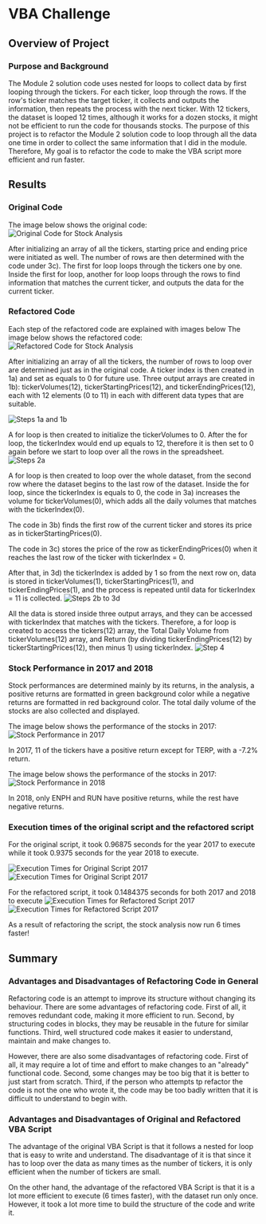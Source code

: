 # VBA Challenge

## Overview of Project

### Purpose and Background
The Module 2 solution code uses nested for loops to collect data by first looping through the tickers. For each ticker, loop through the rows. If the row's ticker matches the target ticker, it collects and outputs the information, then repeats the process with the next ticker. With 12 tickers, the dataset is looped 12 times, although it works for a dozen stocks, it might not be efficient to run the code for thousands stocks. The purpose of this project is to refactor the Module 2 solution code to loop through all the data one time in order to collect the same information that I did in the module. Therefore, My goal is to refactor the code to make the VBA script more efficient and run faster. 

## Results

### Original Code
The image below shows the original code:
![Original Code for Stock Analysis](Other_Screenshots/Stock_Analysis_Original_Code.PNG)

After initializing an array of all the tickers, starting price and ending price were initiated as well. The number of rows are then determined with the code under 3c). The first for loop loops through the tickers one by one. Inside the first for loop, another for loop loops through the rows to find information that matches the current ticker, and outputs the data for the current ticker.

### Refactored Code
Each step of the refactored code are explained with images below
The image below shows the refactored code:
![Refactored Code for Stock Analysis](Other_Screenshots/Stock_Analysis_Refactored_Code.PNG)

After initializing an array of all the tickers, the number of rows to loop over are determined just as in the original code. A ticker index is then created in 1a) and set as equals to 0 for future use. Three output arrays are created in 1b): tickerVolumes(12), tickerStartingPrices(12), and tickerEndingPrices(12), each with 12 elements (0 to 11) in each with different data types that are suitable.

![Steps 1a and 1b](Other_Screenshots/1a_and_1b.PNG)

A for loop is then created to initialize the tickerVolumes to 0. After the for loop, the tickerIndex would end up equals to 12, therefore it is then set to 0 again before we start to loop over all the rows in the spreadsheet.
![Steps 2a](Other_Screenshots/2a.PNG)

A for loop is then created to loop over the whole dataset, from the second row where the dataset begins to the last row of the dataset. Inside the for loop, since the tickerIndex is equals to 0, the code in 3a) increases the volume for tickerVolumes(0), which adds all the daily volumes that matches with the tickerIndex(0). 

The code in 3b) finds the first row of the current ticker and stores its price as in tickerStartingPrices(0). 

The code in 3c) stores the price of the row as tickerEndingPrices(0) when it reaches the last row of the ticker with tickerIndex = 0. 

After that, in 3d) the tickerIndex is added by 1 so from the next row on, data is stored in tickerVolumes(1), tickerStartingPrices(1), and tickerEndingPrices(1), and the process is repeated until data for tickerIndex = 11 is collected.
![Steps 2b to 3d](Other_Screenshots/2b_to_3d.PNG)

All the data is stored inside three output arrays, and they can be accessed with tickerIndex that matches with the tickers. Therefore, a for loop is created to access the tickers(12) array, the Total Daily Volume from tickerVolumes(12) array, and Return (by dividing tickerEndingPrices(12) by tickerStartingPrices(12), then minus 1) using tickerIndex.
![Step 4](Other_Screenshots/4.PNG)

### Stock Performance in 2017 and 2018
Stock performances are determined mainly by its returns, in the analysis, a positive returns are formatted in green background color while a negative returns are formatted in red background color. The total daily volume of the stocks are also collected and displayed.

The image below shows the performance of the stocks in 2017:
![Stock Performance in 2017](Other_Screenshots/2017_Results.PNG)

In 2017, 11 of the tickers have a positive return except for TERP, with a -7.2% return.

The image below shows the performance of the stocks in 2017:
![Stock Performance in 2018](Other_Screenshots/2018_Results.PNG)

In 2018, only ENPH and RUN have positive returns, while the rest have negative returns.

### Execution times of the original script and the refactored script
For the original script, it took 0.96875 seconds for the year 2017 to execute while it took 0.9375 seconds for the year 2018 to execute.

![Execution Times for Original Script 2017](Other_Screenshots/All_Stocks_Analysis_2017.PNG)
![Execution Times for Original Script 2017](Other_Screenshots/All_Stocks_Analysis_2018.PNG)

For the refactored script, it took 0.1484375 seconds for both 2017 and 2018 to execute
![Execution Times for Refactored Script 2017](Resources/VBA_Challenge_2017.PNG)
![Execution Times for Refactored Script 2017](Resources/VBA_Challenge_2018.PNG)

As a result of refactoring the script, the stock analysis now run 6 times faster!

## Summary

### Advantages and Disadvantages of Refactoring Code in General
Refactoring code is an attempt to improve its structure without changing its behaviour. There are some advantages of refactoring code. First of all, it removes redundant code, making it more efficient to run. Second, by structuring codes in blocks, they may be reusable in the future for similar functions. Third, well structured code makes it easier to understand, maintain and make changes to.

However, there are also some disadvantages of refactoring code. First of all, it may require a lot of time and effort to make changes to an "already" functional code. Second, some changes may be too big that it is better to just start from scratch. Third, if the person who attempts tp refactor the code is not the one who wrote it, the code may be too badly written that it is difficult to understand to begin with. 

### Advantages and Disadvantages of Original and Refactored VBA Script
The advantage of the original VBA Script is that it follows a nested for loop that is easy to write and understand. The disadvantage of it is that since it has to loop over the data as many times as the number of tickers, it is only efficient when the number of tickers are small.

On the other hand, the advantage of the refactored VBA Script is that it is a lot more efficient to execute (6 times faster), with the dataset run only once. However, it took a lot more time to build the structure of the code and write it.